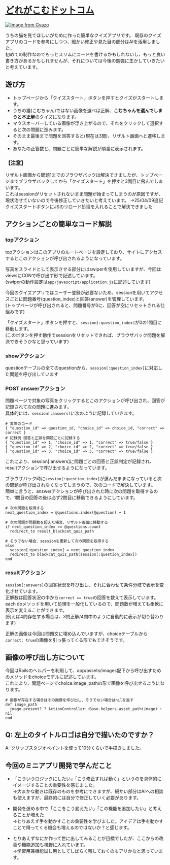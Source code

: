 # [どれがこむドットコム](https://doregakomudotsutokomu.onrender.com/)
[![Image from Gyazo](https://i.gyazo.com/ecb0b1cbf7fad82009f257f649075598.png)](https://gyazo.com/ecb0b1cbf7fad82009f257f649075598)

うちの猫を見てほしいがために作った簡単なクイズアプリです。
既存のクイズアプリのコードを参考にしつつ、細かい修正や見た目の部分はAIを活用しました。  
初めての制作なのでもっとスリムにコードを書けるかもしれないし、もっと良い書き方があるかもしれませんが、それについては今後の勉強に生かしていきたいと考えています。
  
## 遊び方
* トップページから「クイズスタート」ボタンを押すとクイズがスタートします。
* うちの猫(こむちゃん)ではない画像を選べば正解、**こむちゃんを選んでしまうと不正解**のクイズになります。
* マウスオーバーしている画像が浮き上がるので、それをクリックして選択すると次の問題に進みます。
* そのまま最後まで問題を回答すると(現在は3問)、リザルト画面へと遷移します。
* あなたの正答数と、問題ごとに簡単な解説が順番に表示されます。
### 【注意】
リザルト画面から問題1までのブラウザバックは解決できましたが、トップページまでブラウザバックしてから「クイズスタート」を押すと3問目に飛んでしまいます。  
これはsessionがリセットされないまま問題が始まってしまうのが原因ですが、現状治せていないので今後修正していきたいと考えています。
→25/04/09追記　クイズスタートボタンにJSのリロード処理を入れることで解決できました
  
## アクションごとの簡単なコード解説
### topアクション
topアクションはこのアプリのルートページを設定しており、サイトにアクセスするとこのアクションが呼び出されるようになっています。
  
写真をスライドとして表示させる部分にはswiperを使用していますが、今回はviewsにCDNで呼び出す形で記述しています。  
(swiperの動作設定は`app/javascript/application.js`に記述しています)
  
今回のクイズアプリではユーザー登録が必要ないため、sessionを用いてアクセスごとに問題番号(question_index)と回答(answer)を管理しています。  
(トップページが呼び出されると、問題番号が0に、回答が空にリセットされる仕組みです)
  
「クイズスタート」ボタンを押すと、`session[:question_index]`が0の1問目に移動します。  
(このボタンを押す動作でsessionをリセットできれば、ブラウザバック問題を解決できそうかなと思っています)

### showアクション
questionテーブルの全てのquestionから、`session[:question_index]`に対応した問題を呼び出しています  

### POST answerアクション
問題ページで対象の写真をクリックするとこのアクションが呼び出され、回答が記録されて次の問題に進みます。  
具体的には、`session[:answers]`に次のように記録していきます。
```
# 実際のコード
{ "question_id" => question_id, "choice_id" => choice_id, "correct" => correct }
# 記録例 回答と正誤を問題ごとに記録する
{ "question_id" => 1, "choice_id" => 1, "correct" => true/false }
{ "question_id" => 2, "choice_id" => 2, "correct" => true/false }
{ "question_id" => 3, "choice_id" => 3, "correct" => true/false }
```
これにより、session[:answers]に問題ごとの回答と正誤判定が記録され、resultアクションで呼び出せるようになっています。

ブラウザバック時に`session[:question_index]`が進んだままになっていると次の問題が呼び出されなくなってしまうので、次のコードで解決しています。  
簡単に言うと、answerアクションが呼び出された時に次の問題を取得するので、1問目の回答の後は必ず2問目に移動できるようにしています。
```
# 次の問題を取得する
next_question_index = @questions.index(@question) + 1

# 次の問題が問題数を超えた場合、リザルト画面に移動する
if next_question_index >= @questions.count
  redirect_to result_blackcat_quiz_path

# そうでない場合、sessionを更新して次の問題を取得する
else
  session[:question_index] = next_question_index
  redirect_to blackcat_quiz_path(session[:question_index])
end
```
### resultアクション
`session[:answers]`の回答状況を呼び出し、それに合わせて条件分岐で表示を変化させています。  
正解数は回答状況の中から`correct == true`の回答を数えて表示しています。
each doメソッドを用いて処理を一般化しているので、問題数が増えても柔軟に表示を変えることができます。  
(例えば4問存在する場合は、3問正解/4問中のように自動的に表示が切り替わります)

正解の画像は今回は問題文に埋め込んでいますが、choiceテーブルから`correct: true`の画像を引っ張ってくる形でもできそうです。


## 画像の呼び出し方について
今回はRailsのヘルパーを利用して、app/assets/images配下から呼び出すためのメソッドをchoiceモデルに記述しています。  
これにより、問題ページでchoice.image_pathの形で画像を呼び出せるようになります。
```
# 画像が存在する場合はその画像を呼び出し、そうでない場合はnilを返す
def image_path
  image.present? ? ActionController::Base.helpers.asset_path(image) : nil
end
```

## Q: 左上のタイトルロゴは自分で描いたのですか？
A: クリップスタジオペイントを使って10分くらいで手描きしました。
  
## 今回のミニアプリ開発で学んだこと
* 「こういうロジックにしたい」「こう修正すれば動く」というのを具体的にイメージすることの重要性を感じました。  
  →大まかな動きは既存のものを参考にできますが、細かい部分はAIへの相談も使えますが、最終的には自分で修正していく必要があります。
  
* 開発を進める中で「ここをこう変えたい」「この機能を追加したい」と考えることが増えた  
  →とりあえず手を動かすことの重要性を学びました。アイデアは手を動かすことで降ってくる機会も増えるのではないか？と感じます。

* とりあえずなにか作って世に出してみることが目標でしたが、ここからの改善や機能追加も視野に入れています。  
  →学習用兼機能試し用としてしばらく残しておくのもアリかなと思っています。
